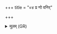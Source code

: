 +++
title = "०४ प्र णो वनिर्"

+++
<details><summary>मूलम् (GR)</summary>

प्र णो वनिर् देवकृता  
दिवा नक्तं च सिध्यतु ।  
अरातिम् अनुप्रेमो वयं  
नमो ऽस्त्व् अरातये ॥
</details>